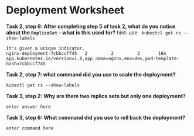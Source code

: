 # Deployment Worksheet

__Task 2, step 6: After completing step 5 of task 2, what do you notice about the `ReplicaSet` - what is this used for?__
hint: use ` kubectcl get rs --show-labels`

```
It's given a unique indicator.
nginx-deployment-7cbbccf745   2         2         2       16m   app.kubernetes.io/version=1.0,app_name=nginx,env=dev,pod-template-hash=7cbbccf745

```

__Task 2, step 7: what command did you use to scale the deployment?__

```
kubectl get rs --show-labels

```

__Task 3, step 2: Why are there two replica sets but only one deployment?__

```
enter answer here
```

__Task 3, step 6: What command did you use to roll back the deployment?__

```
enter command here
```
